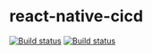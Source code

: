 # react-native-cicd
[![Build status](https://build.appcenter.ms/v0.1/apps/51a6aef8-b553-46f8-ba1d-149eac3189c4/branches/dev/badge)](https://appcenter.ms)
[![Build status](https://build.appcenter.ms/v0.1/apps/2c1ba79c-7618-4ec4-af8e-61cbeccad691/branches/dev/badge)](https://appcenter.ms)
